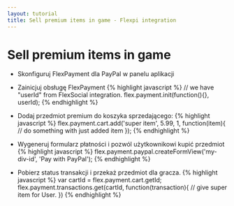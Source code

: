 ```yaml
---
layout: tutorial
title: Sell premium items in game - Flexpi integration
---
```


# Sell premium items in game

* Skonfiguruj FlexPayment dla PayPal w panelu aplikacji
* Zainicjuj obsługę FlexPayment
{% highlight javascript %}
    // we have "userId" from FlexSocial integration.
    flex.payment.init(function(){}, userId);
{% endhighlight %}

* Dodaj przedmiot premium do koszyka sprzedającego:
{% highlight javascript %}
flex.payment.cart.add('super item', 5.99, 1, function(item){
    // do something with just added item
});
{% endhighlight %}

* Wygeneruj formularz płatności i pozwól użytkownikowi kupić przedmiot
{% highlight javascript %}
flex.payment.paypal.createFormView('my-div-id', 'Pay with PayPal');
{% endhighlight %}

* Pobierz status transakcji i przekaż przedmiot dla gracza.
{% highlight javascript %}
var cartId = flex.payment.cart.getId;
flex.payment.transactions.get(cartId, function(transaction){
    // give super item for User.
})
{% endhighlight %}